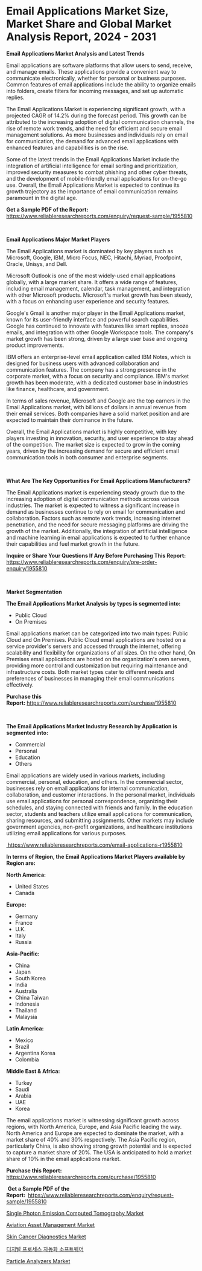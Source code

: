 <p><h1>Email Applications Market Size, Market Share and Global Market Analysis Report, 2024 - 2031</h1></p><p><strong>Email Applications Market Analysis and Latest Trends</strong></p>
<p><p>Email applications are software platforms that allow users to send, receive, and manage emails. These applications provide a convenient way to communicate electronically, whether for personal or business purposes. Common features of email applications include the ability to organize emails into folders, create filters for incoming messages, and set up automatic replies.</p><p>The Email Applications Market is experiencing significant growth, with a projected CAGR of 14.2% during the forecast period. This growth can be attributed to the increasing adoption of digital communication channels, the rise of remote work trends, and the need for efficient and secure email management solutions. As more businesses and individuals rely on email for communication, the demand for advanced email applications with enhanced features and capabilities is on the rise.</p><p>Some of the latest trends in the Email Applications Market include the integration of artificial intelligence for email sorting and prioritization, improved security measures to combat phishing and other cyber threats, and the development of mobile-friendly email applications for on-the-go use. Overall, the Email Applications Market is expected to continue its growth trajectory as the importance of email communication remains paramount in the digital age.</p></p>
<p><strong>Get a Sample PDF of the Report:&nbsp;</strong> <a href="https://www.reliableresearchreports.com/enquiry/request-sample/1955810">https://www.reliableresearchreports.com/enquiry/request-sample/1955810</a></p>
<p>&nbsp;</p>
<p><strong>Email Applications Major Market Players</strong></p>
<p><p>The Email Applications market is dominated by key players such as Microsoft, Google, IBM, Micro Focus, NEC, Hitachi, Myriad, Proofpoint, Oracle, Unisys, and Dell. </p><p>Microsoft Outlook is one of the most widely-used email applications globally, with a large market share. It offers a wide range of features, including email management, calendar, task management, and integration with other Microsoft products. Microsoft's market growth has been steady, with a focus on enhancing user experience and security features.</p><p>Google's Gmail is another major player in the Email Applications market, known for its user-friendly interface and powerful search capabilities. Google has continued to innovate with features like smart replies, snooze emails, and integration with other Google Workspace tools. The company's market growth has been strong, driven by a large user base and ongoing product improvements.</p><p>IBM offers an enterprise-level email application called IBM Notes, which is designed for business users with advanced collaboration and communication features. The company has a strong presence in the corporate market, with a focus on security and compliance. IBM's market growth has been moderate, with a dedicated customer base in industries like finance, healthcare, and government.</p><p>In terms of sales revenue, Microsoft and Google are the top earners in the Email Applications market, with billions of dollars in annual revenue from their email services. Both companies have a solid market position and are expected to maintain their dominance in the future.</p><p>Overall, the Email Applications market is highly competitive, with key players investing in innovation, security, and user experience to stay ahead of the competition. The market size is expected to grow in the coming years, driven by the increasing demand for secure and efficient email communication tools in both consumer and enterprise segments.</p></p>
<p>&nbsp;</p>
<p><strong>What Are The Key Opportunities For Email Applications Manufacturers?</strong></p>
<p><p>The Email Applications market is experiencing steady growth due to the increasing adoption of digital communication methods across various industries. The market is expected to witness a significant increase in demand as businesses continue to rely on email for communication and collaboration. Factors such as remote work trends, increasing internet penetration, and the need for secure messaging platforms are driving the growth of the market. Additionally, the integration of artificial intelligence and machine learning in email applications is expected to further enhance their capabilities and fuel market growth in the future.</p></p>
<p><strong>Inquire or Share Your Questions If Any Before Purchasing This Report:</strong> <a href="https://www.reliableresearchreports.com/enquiry/pre-order-enquiry/1955810">https://www.reliableresearchreports.com/enquiry/pre-order-enquiry/1955810</a></p>
<p>&nbsp;</p>
<p><strong>Market Segmentation</strong></p>
<p><strong>The Email Applications Market Analysis by types is segmented into:</strong></p>
<p><ul><li>Public Cloud</li><li>On Premises</li></ul></p>
<p><p>Email applications market can be categorized into two main types: Public Cloud and On Premises. Public Cloud email applications are hosted on a service provider's servers and accessed through the internet, offering scalability and flexibility for organizations of all sizes. On the other hand, On Premises email applications are hosted on the organization's own servers, providing more control and customization but requiring maintenance and infrastructure costs. Both market types cater to different needs and preferences of businesses in managing their email communications effectively.</p></p>
<p><strong>Purchase this Report:&nbsp;</strong><a href="https://www.reliableresearchreports.com/purchase/1955810">https://www.reliableresearchreports.com/purchase/1955810</a></p>
<p>&nbsp;</p>
<p><strong>The Email Applications Market Industry Research by Application is segmented into:</strong></p>
<p><ul><li>Commercial</li><li>Personal</li><li>Education</li><li>Others</li></ul></p>
<p><p>Email applications are widely used in various markets, including commercial, personal, education, and others. In the commercial sector, businesses rely on email applications for internal communication, collaboration, and customer interactions. In the personal market, individuals use email applications for personal correspondence, organizing their schedules, and staying connected with friends and family. In the education sector, students and teachers utilize email applications for communication, sharing resources, and submitting assignments. Other markets may include government agencies, non-profit organizations, and healthcare institutions utilizing email applications for various purposes.</p></p>
<p><a href="https://www.reliableresearchreports.com/email-applications-r1955810">&nbsp;https://www.reliableresearchreports.com/email-applications-r1955810</a></p>
<p><strong>In terms of Region, the Email Applications Market Players available by Region are:</strong></p>
<p>
    <p> <strong> North America: </strong>
        <ul>
            <li>United States</li>
            <li>Canada</li>
        </ul>
        </p> 
    <p> <strong> Europe: </strong>
        <ul>
            <li>Germany</li>
            <li>France</li>
            <li>U.K.</li>
            <li>Italy</li>
            <li>Russia</li>
        </ul>
        </p> 
    <p> <strong> Asia-Pacific: </strong>
        <ul>
            <li>China</li>
            <li>Japan</li>
            <li>South Korea</li>
            <li>India</li>
            <li>Australia</li>
            <li>China Taiwan</li>
            <li>Indonesia</li>
            <li>Thailand</li>
            <li>Malaysia</li>
        </ul>
        </p> 
    <p> <strong> Latin America: </strong>
        <ul>
            <li>Mexico</li>
            <li>Brazil</li>
            <li>Argentina Korea</li>
            <li>Colombia</li>
        </ul>
        </p> 
    <p> <strong> Middle East & Africa: </strong>
        <ul>
            <li>Turkey</li>
            <li>Saudi</li>
            <li>Arabia</li>
            <li>UAE</li>
            <li>Korea</li>
        </ul>
    </p>
    </p>
<p><p>The email applications market is witnessing significant growth across regions, with North America, Europe, and Asia Pacific leading the way. North America and Europe are expected to dominate the market, with a market share of 40% and 30% respectively. The Asia Pacific region, particularly China, is also showing strong growth potential and is expected to capture a market share of 20%. The USA is anticipated to hold a market share of 10% in the email applications market.</p></p>
<p><strong>Purchase this Report: </strong><a href="https://www.reliableresearchreports.com/purchase/1955810">https://www.reliableresearchreports.com/purchase/1955810</a></p>
<p>&nbsp;<strong>Get a Sample PDF of the Report:&nbsp;&nbsp;</strong><a href="https://www.reliableresearchreports.com/enquiry/request-sample/1955810">https://www.reliableresearchreports.com/enquiry/request-sample/1955810</a></p>
<p><strong></strong></p>
<p><p><a href="https://github.com/JordyBecker/Market-Research-Report-List-1/blob/main/single-photon-emission-computed-tomography-market.md">Single Photon Emission Computed Tomography Market</a></p><p><a href="https://github.com/sydneyHley85/Market-Research-Report-List-1/blob/main/aviation-asset-management-market.md">Aviation Asset Management Market</a></p><p><a href="https://www.linkedin.com/pulse/evaluating-global-skin-cancer-diagnostics-market-trends-0bkwc">Skin Cancer Diagnostics Market</a></p><p><a href="https://medium.com/@kelvinfeenrey98677/%EB%94%94%EC%A7%80%ED%84%B8-%ED%94%84%EB%A1%9C%EC%84%B8%EC%8A%A4-%EC%9E%90%EB%8F%99%ED%99%94-%EC%86%8C%ED%94%84%ED%8A%B8%EC%9B%A8%EC%96%B4-%EC%8B%9C%EC%9E%A5-%EB%B6%84%EC%84%9D-%EB%B3%B4%EA%B3%A0%EC%84%9C-2024%EB%85%84%EB%B6%80%ED%84%B0-2031%EB%85%84%EA%B9%8C%EC%A7%80-%EC%A7%80%EC%97%AD-%EC%9C%A0%ED%98%95-%ED%81%B4%EB%9D%BC%EC%9A%B0%EB%93%9C-%EA%B8%B0%EB%B0%98-%EC%9B%B9-%EA%B8%B0%EB%B0%98-%EB%B0%8F-%EC%9D%91%EC%9A%A9-%ED%94%84%EB%A1%9C%EA%B7%B8%EB%9E%A8-%EB%8C%80%EA%B8%B0%EC%97%85-%EC%A4%91%EC%86%8C%EA%B8%B0%EC%97%85-%EC%97%90-%EB%8C%80%ED%95%9C-%EA%B8%80%EB%A1%9C%EB%B2%8C-e26c5b1199dd">디지털 프로세스 자동화 소프트웨어</a></p><p><a href="https://issuu.com/reportprime-2/docs/particle-analyzers-market-size-2030.pptx">Particle Analyzers Market</a></p></p>
